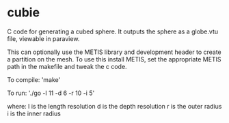 # cubie
C code for generating a cubed sphere. 
It outputs the sphere as a globe.vtu file, viewable in paraview.

This can optionally use the METIS library and development header to create a partition on the mesh. To use this install METIS, set the appropriate METIS path in the makefile and tweak the c code.

To compile:
    'make'

To run:
    './go -l 11 -d 6 -r 10 -i 5'

where:
l is the length resolution 
d is the depth resolution
r is the outer radius
i is the inner radius

